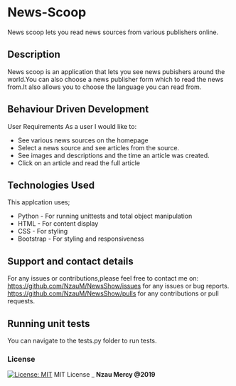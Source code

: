 # News-Scoop

News scoop lets you read news sources from various publishers  online.

## Description

News scoop is an application that lets you see news pubishers around the world.You can also choose a news publisher form which to read the news from.It also
allows you to choose the language you can read from.

## Behaviour  Driven Development

User Requirements
  As a user I would like to:

- See various news sources on the homepage
- Select a news source and see articles from the source.
- See images and descriptions and the time an article was created.
- Click on an article and read the full article

## Technologies Used

This applcation uses;

- Python - For running unittests and total object manipulation
- HTML - For content display
- CSS - For styling
- Bootstrap - For styling and responsiveness

## Support and contact details

For any issues or contributions,please feel free to contact me on:
<https://github.com/NzauM/NewsShow/issues> for any issues or bug reports.
<https://github.com/NzauM/NewsShow/pulls> for any contributions or pull requests.

## Running unit tests

You can navigate to the tests.py folder to run tests.

### License

[![License: MIT](https://img.shields.io/badge/License-MIT-yellow.svg)](https://opensource.org/licenses/MIT)
MIT License
\_ **Nzau Mercy @2019**
